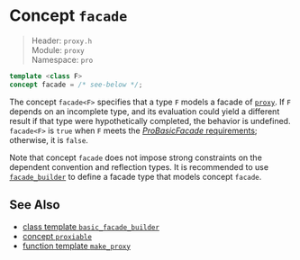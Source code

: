 # Concept `facade`

> Header: `proxy.h`  
> Module: `proxy`  
> Namespace: `pro`

```cpp
template <class F>
concept facade = /* see-below */;
```

The concept `facade<F>` specifies that a type `F` models a facade of [`proxy`](proxy/README.md). If `F` depends on an incomplete type, and its evaluation could yield a different result if that type were hypothetically completed, the behavior is undefined. `facade<F>` is `true` when `F` meets the [*ProBasicFacade* requirements](ProBasicFacade.md); otherwise, it is `false`.

Note that concept `facade` does not impose strong constraints on the dependent convention and reflection types. It is recommended to use [`facade_builder`](basic_facade_builder/README.md) to define a facade type that models concept `facade`.

## See Also

- [class template `basic_facade_builder`](basic_facade_builder/README.md)
- [concept `proxiable`](proxiable.md)
- [function template `make_proxy`](make_proxy.md)

